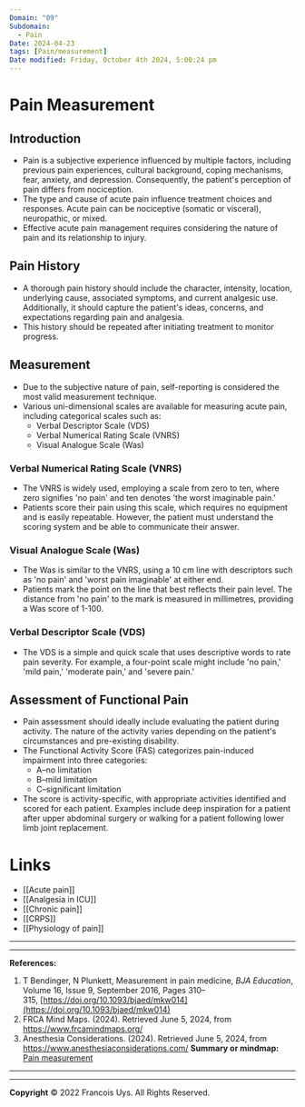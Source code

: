 ```yaml
---
Domain: "09"
Subdomain:
  - Pain
Date: 2024-04-23
tags: [Pain/measurement]
Date modified: Friday, October 4th 2024, 5:00:24 pm
---
```


# Pain Measurement

## Introduction
- Pain is a subjective experience influenced by multiple factors, including previous pain experiences, cultural background, coping mechanisms, fear, anxiety, and depression. Consequently, the patient's perception of pain differs from nociception.
- The type and cause of acute pain influence treatment choices and responses. Acute pain can be nociceptive (somatic or visceral), neuropathic, or mixed.
- Effective acute pain management requires considering the nature of pain and its relationship to injury.

## Pain History
- A thorough pain history should include the character, intensity, location, underlying cause, associated symptoms, and current analgesic use. Additionally, it should capture the patient's ideas, concerns, and expectations regarding pain and analgesia.
- This history should be repeated after initiating treatment to monitor progress.

## Measurement
- Due to the subjective nature of pain, self-reporting is considered the most valid measurement technique.
- Various uni-dimensional scales are available for measuring acute pain, including categorical scales such as:
  - Verbal Descriptor Scale (VDS)
  - Verbal Numerical Rating Scale (VNRS)
  - Visual Analogue Scale (Was)

### Verbal Numerical Rating Scale (VNRS)
- The VNRS is widely used, employing a scale from zero to ten, where zero signifies 'no pain' and ten denotes 'the worst imaginable pain.'
- Patients score their pain using this scale, which requires no equipment and is easily repeatable. However, the patient must understand the scoring system and be able to communicate their answer.

### Visual Analogue Scale (Was)
- The Was is similar to the VNRS, using a 10 cm line with descriptors such as 'no pain' and 'worst pain imaginable' at either end.
- Patients mark the point on the line that best reflects their pain level. The distance from 'no pain' to the mark is measured in millimetres, providing a Was score of 1-100.

### Verbal Descriptor Scale (VDS)
- The VDS is a simple and quick scale that uses descriptive words to rate pain severity. For example, a four-point scale might include 'no pain,' 'mild pain,' 'moderate pain,' and 'severe pain.'

## Assessment of Functional Pain
- Pain assessment should ideally include evaluating the patient during activity. The nature of the activity varies depending on the patient's circumstances and pre-existing disability.
- The Functional Activity Score (FAS) categorizes pain-induced impairment into three categories:
  - A–no limitation
  - B–mild limitation
  - C–significant limitation
- The score is activity-specific, with appropriate activities identified and scored for each patient. Examples include deep inspiration for a patient after upper abdominal surgery or walking for a patient following lower limb joint replacement.

# Links
- [[Acute pain]]
- [[Analgesia in ICU]]
- [[Chronic pain]]
- [[CRPS]]
- [[Physiology of pain]]

---

---
**References:**

1. T Bendinger, N Plunkett, Measurement in pain medicine, _BJA Education_, Volume 16, Issue 9, September 2016, Pages 310–315, [https://doi.org/10.1093/bjaed/mkw014](https://doi.org/10.1093/bjaed/mkw014)
2. FRCA Mind Maps. (2024). Retrieved June 5, 2024, from https://www.frcamindmaps.org/
3. Anesthesia Considerations. (2024). Retrieved June 5, 2024, from https://www.anesthesiaconsiderations.com/
**Summary or mindmap:**
[Pain measurement](https://frcamindmaps.org/mindmaps/painmedicine/painmeasurement/painmeasurement.html)

------------------------------------------------------------------------------------------------------------------------------------------------------------------------------------------------------------------------------
---
**Copyright**
© 2022 Francois Uys. All Rights Reserved.